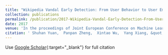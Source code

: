 ```yaml
---
title: "Wikipedia Vandal Early Detection: From User Behavior to User Embedding"
collection: publications
permalink: /publication/2017-Wikipedia-Vandal-Early-Detection-From-User-Behavior-to-User-Embedding
date: 2017
venue: 'In the proceedings of Joint European Conference on Machine Learning and Knowledge Discovery in Databases'
citation: ' Shuhan Yuan,  Panpan Zheng,  Xintao Wu,  Yang Xiang, &quot;Wikipedia Vandal Early Detection: From User Behavior to User Embedding.&quot; In the proceedings of Joint European Conference on Machine Learning and Knowledge Discovery in Databases, 2017.'
---
```

Use [Google Scholar](https://scholar.google.com/scholar?q=Wikipedia+Vandal+Early+Detection:+From+User+Behavior+to+User+Embedding){:target="_blank"} for full citation